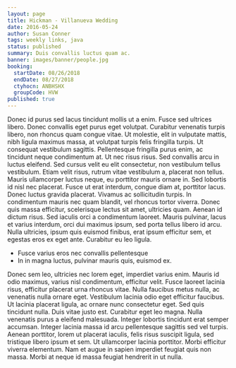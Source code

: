 ```yaml
---
layout: page
title: Hickman - Villanueva Wedding
date: 2016-05-24
author: Susan Conner
tags: weekly links, java
status: published
summary: Duis convallis luctus quam ac.
banner: images/banner/people.jpg
booking:
  startDate: 08/26/2018
  endDate: 08/27/2018
  ctyhocn: ANBHSHX
  groupCode: HVW
published: true
---
```

Donec id purus sed lacus tincidunt mollis ut a enim. Fusce sed ultrices libero. Donec convallis eget purus eget volutpat. Curabitur venenatis turpis libero, non rhoncus quam congue vitae. Ut molestie, elit in vulputate mattis, nibh ligula maximus massa, at volutpat turpis felis fringilla turpis. Ut consequat vestibulum sagittis. Pellentesque fringilla purus enim, ac tincidunt neque condimentum at. Ut nec risus risus. Sed convallis arcu in luctus eleifend. Sed cursus velit eu elit consectetur, non vestibulum tellus vestibulum. Etiam velit risus, rutrum vitae vestibulum a, placerat non tellus.
Mauris ullamcorper luctus neque, eu porttitor mauris ornare in. Sed lobortis id nisl nec placerat. Fusce ut erat interdum, congue diam at, porttitor lacus. Donec luctus gravida placerat. Vivamus ac sollicitudin turpis. In condimentum mauris nec quam blandit, vel rhoncus tortor viverra. Donec quis massa efficitur, scelerisque lectus sit amet, ultricies quam. Aenean id dictum risus. Sed iaculis orci a condimentum laoreet. Mauris pulvinar, lacus et varius interdum, orci dui maximus ipsum, sed porta tellus libero id arcu. Nulla ultricies, ipsum quis euismod finibus, erat ipsum efficitur sem, et egestas eros ex eget ante. Curabitur eu leo ligula.

* Fusce varius eros nec convallis pellentesque
* In in magna luctus, pulvinar mauris quis, euismod ex.

Donec sem leo, ultricies nec lorem eget, imperdiet varius enim. Mauris id odio maximus, varius nisl condimentum, efficitur velit. Fusce laoreet lacinia risus, efficitur placerat urna rhoncus vitae. Nulla faucibus metus nulla, ac venenatis nulla ornare eget. Vestibulum lacinia odio eget efficitur faucibus. Ut lacinia placerat ligula, ac ornare nunc consectetur eget. Sed quis tincidunt nulla.
Duis vitae justo est. Curabitur eget leo magna. Nulla venenatis purus a eleifend malesuada. Integer lobortis tincidunt erat semper accumsan. Integer lacinia massa id arcu pellentesque sagittis sed vel turpis. Aenean porttitor, lorem ut placerat iaculis, felis risus suscipit ligula, sed tristique libero ipsum et sem. Ut ullamcorper lacinia porttitor. Morbi efficitur viverra elementum. Nam et augue in sapien imperdiet feugiat quis non massa. Morbi at neque id massa feugiat hendrerit in ut nulla.
